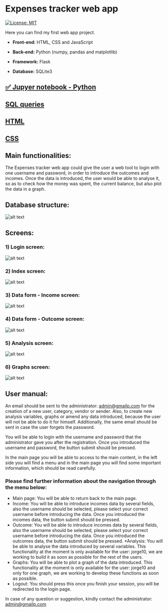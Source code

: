 # Expenses tracker web app

[![License: MIT](https://img.shields.io/badge/License-MIT-yellow.svg)](https://opensource.org/licenses/MIT)

Here you can find my first web app project.

* **Front-end:** HTML, CSS and JavaScript

* **Back-end:** Python (numpy, pandas and matplotlib)

* **Framework:** Flask

* **Database:** SQLite3

## [:white_check_mark: Jupyer notebook - Python](https://github.com/lajobu/Expenses_tracker/blob/master/expenses_tracker.ipynb)
## [SQL queries](https://github.com/lajobu/Expenses_tracker/tree/master/SQL)
## [HTML](https://github.com/lajobu/Expenses_tracker/tree/master/templates)
## [CSS](https://github.com/lajobu/Expenses_tracker/tree/master/static/css)

## Main functionalities:

The Expenses tracker web app could give the user a web tool to login with one username and
password, in order to introduce the outcomes and incomes. Once the data is introduced, the
user would be able to analyse it, so as to check how the money was spent, the current balance,
but also plot the data in a graph.

## Database structure: 

![alt text](https://github.com/lajobu/Expenses_tracker/blob/master/Screens/Database.png)

## Screens:

### 1) Login screen:

![alt text](https://github.com/lajobu/Expenses_tracker/blob/master/Screens/Login.png)

### 2) Index screen:

![alt text](https://github.com/lajobu/Expenses_tracker/blob/master/Screens/Index.png)

### 3) Data form - Income screen:

![alt text](https://github.com/lajobu/Expenses_tracker/blob/master/Screens/Income.png)

### 4) Data form - Outcome screen:

![alt text](https://github.com/lajobu/Expenses_tracker/blob/master/Screens/Outcome.png)

### 5) Analysis screen:

![alt text](https://github.com/lajobu/Expenses_tracker/blob/master/Screens/Analysis.png)

### 6) Graphs screen:

![alt text](https://github.com/lajobu/Expenses_tracker/blob/master/Screens/Graphs.png)

## User manual:

An email should be sent to the administrator: admin@gmailp.com for the creation of a new
user, category, vendor or sender. Also, to create new analysis variables, graphs or amend any
data introduced, because the user will not be able to do it for himself. Additionally, the same
email should be sent in case the user forgets the password.

You will be able to login with the username and password that the administrator gave you
after the registration. Once you introduced the username and password, the button submit
should be pressed.

In the main page you will be able to access to the main content, in the left side you will find a
menu and in the main page you will find some important information, which should be read
carefully.

### Please find further information about the navigation through the menu below:

* Main page: You will be able to return back to the main page.
* Income: You will be able to introduce incomes data by several fields, also the
username should be selected, please select your correct username before introducing
the data. Once you introduced the incomes data, the button submit should be pressed.
* Outcome: You will be able to introduce incomes data by several fields, also the
username should be selected, please select your correct username before introducing
the data. Once you introduced the outcomes data, the button submit should be pressed.
*Analysis: You will be able to analyse the data introduced by several variables. This
functionality at the moment is only available for the user: jorge10, we are working to
build it as soon as possible for the rest of the users.
* Graphs: You will be able to plot a graph of the data introduced. This functionality at
the moment is only available for the user: jorge10 and only for one graph, we are
working to develop these functions as soon as possible.
* Logout: You should press this once you finish your session, you will be redirected to
the login page.

In case of any question or suggestion, kindly contact the administrator: admin@gmailp.com

